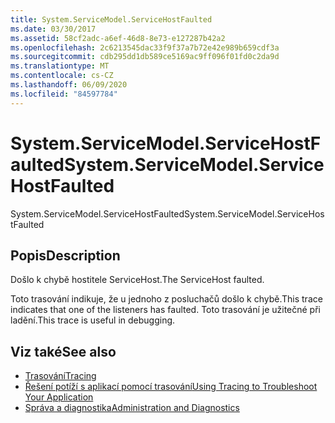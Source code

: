 ```yaml
---
title: System.ServiceModel.ServiceHostFaulted
ms.date: 03/30/2017
ms.assetid: 58cf2adc-a6ef-46d8-8e73-e127287b42a2
ms.openlocfilehash: 2c6213545dac33f9f37a7b72e42e989b659cdf3a
ms.sourcegitcommit: cdb295dd1db589ce5169ac9ff096f01fd0c2da9d
ms.translationtype: MT
ms.contentlocale: cs-CZ
ms.lasthandoff: 06/09/2020
ms.locfileid: "84597784"
---
```

# <a name="systemservicemodelservicehostfaulted"></a><span data-ttu-id="309da-102">System.ServiceModel.ServiceHostFaulted</span><span class="sxs-lookup"><span data-stu-id="309da-102">System.ServiceModel.ServiceHostFaulted</span></span>
<span data-ttu-id="309da-103">System.ServiceModel.ServiceHostFaulted</span><span class="sxs-lookup"><span data-stu-id="309da-103">System.ServiceModel.ServiceHostFaulted</span></span>  
  
## <a name="description"></a><span data-ttu-id="309da-104">Popis</span><span class="sxs-lookup"><span data-stu-id="309da-104">Description</span></span>  
 <span data-ttu-id="309da-105">Došlo k chybě hostitele ServiceHost.</span><span class="sxs-lookup"><span data-stu-id="309da-105">The ServiceHost faulted.</span></span>  
  
 <span data-ttu-id="309da-106">Toto trasování indikuje, že u jednoho z posluchačů došlo k chybě.</span><span class="sxs-lookup"><span data-stu-id="309da-106">This trace indicates that one of the listeners has faulted.</span></span> <span data-ttu-id="309da-107">Toto trasování je užitečné při ladění.</span><span class="sxs-lookup"><span data-stu-id="309da-107">This trace is useful in debugging.</span></span>  
  
## <a name="see-also"></a><span data-ttu-id="309da-108">Viz také</span><span class="sxs-lookup"><span data-stu-id="309da-108">See also</span></span>

- [<span data-ttu-id="309da-109">Trasování</span><span class="sxs-lookup"><span data-stu-id="309da-109">Tracing</span></span>](index.md)
- [<span data-ttu-id="309da-110">Řešení potíží s aplikací pomocí trasování</span><span class="sxs-lookup"><span data-stu-id="309da-110">Using Tracing to Troubleshoot Your Application</span></span>](using-tracing-to-troubleshoot-your-application.md)
- [<span data-ttu-id="309da-111">Správa a diagnostika</span><span class="sxs-lookup"><span data-stu-id="309da-111">Administration and Diagnostics</span></span>](../index.md)
